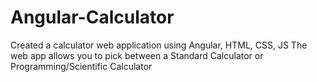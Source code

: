 # Angular-Calculator

Created a calculator web application using Angular, HTML, CSS, JS
The web app allows you to pick between a Standard Calculator or Programming/Scientific Calculator
